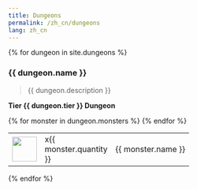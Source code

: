 ```yaml
---
title: Dungeons
permalink: /zh_cn/dungeons
lang: zh_cn
---
```


{% for dungeon in site.dungeons %}
<!-- <a href = '{{ item.url }}'>{{ item.name }}</a> -->
<!--<tr>
        <td><a href = '{{ dungeon.url }}'>{{ dungeon.name }}</a></td>
    </tr>-->

<h3> {{ dungeon.name }} </h3>

> {{ dungeon.description }}

**Tier {{ dungeon.tier }} Dungeon**

<table>
        {% for monster in dungeon.monsters %}
            <tr>
                <td width = '50'>
                    <img width = '50' src = '{{site.baseurl}}{{ monster.image }}' />
                </td>
                <td width = '50'>
                    x{{ monster.quantity }}
                </td>
                <td>
                    <!-- TODO add a URL here -->
                    {{ monster.name }}
                </td>
            </tr>
        {% endfor %}
</table>


    
{% endfor %}

